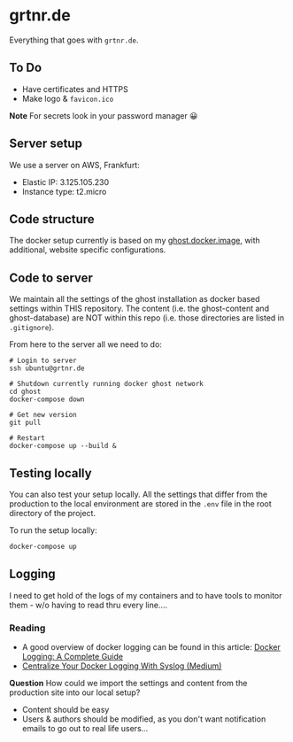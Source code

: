 # grtnr.de

Everything that goes with `grtnr.de`.

## To Do

- Have certificates and HTTPS
- Make logo & `favicon.ico`

**Note** For secrets look in your password manager 😀

## Server setup

We use a server on AWS, Frankfurt:

- Elastic IP: 3.125.105.230
- Instance type: t2.micro

## Code structure

The docker setup currently is based on my [ghost.docker.image](https://bitbucket.org/tgartner/ghost.docker.image/src/master/), with additional, website specific configurations.

## Code to server

We maintain all the settings of the ghost installation as docker based settings within THIS repository. The content (i.e. the ghost-content and ghost-database) are NOT within this repo (i.e. those directories are listed in `.gitignore`).

From here to the server all we need to do:

```shell
# Login to server
ssh ubuntu@grtnr.de

# Shutdown currently running docker ghost network
cd ghost
docker-compose down

# Get new version
git pull

# Restart
docker-compose up --build &
```

## Testing locally

You can also test your setup locally. All the settings that differ from the production to the local environment are stored in the `.env` file in the root directory of the project.

To run the setup locally:

```bash
docker-compose up
```

## Logging

I need to get hold of the logs of my containers and to have tools to monitor them - w/o having to read thru every line....

### Reading

- A good overview of docker logging can be found in this article: [Docker Logging: A Complete Guide](https://sematext.com/guides/docker-logs/)
- [Centralize Your Docker Logging With Syslog (Medium)](https://medium.com/better-programming/docker-centralized-logging-with-syslog-97b9c147bd30)

**Question** How could we import the settings and content from the production site into our local setup?

- Content should be easy
- Users & authors should be modified, as you don't want notification emails to go out to real life users...
